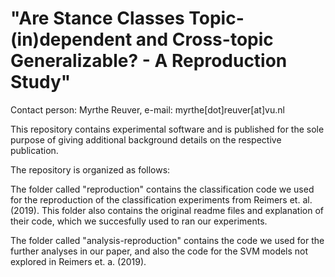# "Are Stance Classes Topic-(in)dependent and Cross-topic Generalizable? - A Reproduction Study"

Contact person: Myrthe Reuver, e-mail: myrthe[dot]reuver[at]vu.nl

This repository contains experimental software and is published for the sole purpose of giving additional background details on the respective publication.

The repository is organized as follows:

The folder called "reproduction" contains the classification code we used for the reproduction of the classification experiments from Reimers et. al. (2019). This folder also contains the original readme files and explanation of their code, which we succesfully used to ran our experiments.

The folder called "analysis-reproduction" contains the code we used for the further analyses in our paper, and also the code for the SVM models not explored in Reimers et. a. (2019). 
